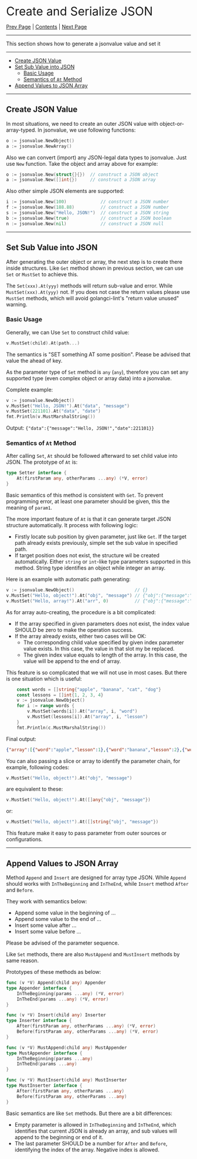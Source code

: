 
<font size=6>Create and Serialize JSON</font>

[Prev Page](./02_quick_start.md) | [Contents](./README.md) | [Next Page](./04_get.md)

---

This section shows how to generate a jsonvalue value and set it

---

- [Create JSON Value](#create-json-value)
- [Set Sub Value into JSON](#set-sub-value-into-json)
  - [Basic Usage](#basic-usage)
  - [Semantics of `At` Method](#semantics-of-at-method)
- [Append Values to JSON Array](#append-values-to-json-array)

---

## Create JSON Value

In most situations, we need to create an outer JSON value with object-or-array-typed. In jsonvalue, we use following functions:

```go
o := jsonvalue.NewObject()
a := jsonvalue.NewArray()
```

Also we can convert (import) any JSON-legal data types to jsonvalue. Just use `New` function. Take the object and array above for example:

```go
o := jsonvalue.New(struct{}{})  // construct a JSON object
a := jsonvalue.New([]int{})     // construct a JSON array
```

Also other simple JSON elements are supported:

```go
i := jsonvalue.New(100)             // construct a JSON number
f := jsonvalue.New(188.88)          // construct a JSON number
s := jsonvalue.New("Hello, JSON!")  // construct a JSON string
b := jsonvalue.New(true)            // construct a JSON boolean
n := jsonvalue.New(nil)             // construct a JSON null
```

---

## Set Sub Value into JSON

After generating the outer object or array, the next step is to create there inside structures. Like `Get` method shown in previous section, we can use `Set` or `MustSet` to achieve this.

The `Set(xxx).At(yyy)` methods will return sub-value and error. While `MustSet(xxx).At(yyy)` not. If you does not case the return values please use `MustSet` methods, which will avoid golangci-lint's "return value unused" warning.

### Basic Usage

Generally, we can Use `Set` to construct child value:

```go
v.MustSet(child).At(path...)
```

The semantics is "SET something AT some position". Please be advised that value the ahead of key.

As the parameter type of `Set` method is `any` (`any`), therefore you can set any supported type (even complex object or array data) into a jsonvalue.

Complete example:

```go
v := jsonvalue.NewObject()
v.MustSet("Hello, JSON!").At("data", "message")
v.MustSet(221101).At("data", "date")
fmt.Println(v.MustMarshalString())
```

Output: `{"data":{"message":"Hello, JSON!","date":221101}}`

### Semantics of `At` Method

After calling `Set`, `At` should be followed afterward to set child value into JSON. The prototype of `At` is:

```go
type Setter interface {
	At(firstParam any, otherParams ...any) (*V, error)
}
```

Basic semantics of this method is consistent with `Get`. To prevent programming error, at least one parameter should be given, this the meaning of `param1`.

The more important feature of `At` is that it can generate target JSON structure automatically. It process with following logic:

- Firstly locate sub position by given parameter, just like `Get`. If the target path already exists previously, simple set the sub value in specified path.
- If target position does not exist, the structure wil be created automatically. Either `string` or `int`-like type parameters supported in this method. String type identifies an object while integer an array.

Here is an example with automatic path generating:

```go
v := jsonvalue.NewObject()                       // {}
v.MustSet("Hello, object!").At("obj", "message") // {"obj":{"message":"Hello, object!"}}
v.MustSet("Hello, array!").At("arr", 0)          // {"obj":{"message":"Hello, object!"},"arr":["Hello, array!"]}
```

As for array auto-creating, the procedure is a bit complicated:

- If the array specified in given parameters does not exist, the index value SHOULD be zero to make the operation success.
- If the array already exists, either two cases will be OK:
  - The corresponding child value specified by given index parameter value exists. In this case, the value in that slot my be replaced.
  - The given index value equals to length of the array. In this case, the value will be append to the end of array.

This feature is so complicated that we will not use in most cases. But there is one situation which is useful:

```go
    const words = []string{"apple", "banana", "cat", "dog"}
    const lessons = []int{1, 2, 3, 4}
    v := jsonvalue.NewObject()
    for i := range words {
        v.MustSet(words[i]).At("array", i, "word")
        v.MustSet(lessons[i]).At("array", i, "lesson")
    }
    fmt.Println(c.MustMarshalString())
```

Final output:

```json
{"array":[{"word":"apple","lesson":1},{"word":"banana","lesson":2},{"word":"cat","lesson":3},{"word":"dog","lesson":4}]}
```

You can also passing a slice or array to identify the parameter chain, for example, following codes:

```go
v.MustSet("Hello, object!").At("obj", "message")
```

are equivalent to these:

```go
v.MustSet("Hello, object!").At([]any{"obj", "message"})
```

or:

```go
v.MustSet("Hello, object!").At([]string{"obj", "message"})
```

This feature make it easy to pass parameter from outer sources or configurations.

---

## Append Values to JSON Array

Method `Append` and `Insert` are designed for array type JSON. While `Append` should works with `InTheBeginning` and `InTheEnd`, while `Insert` method `After` and `Before`.

They work with semantics below:

- Append some value in the beginning of ...
- Append some value to the end of ...
- Insert some value after ...
- Insert some value before ...

Please be advised of the parameter sequence.

Like `Set` methods, there are also `MustAppend` and `MustInsert` methods by same reason.

Prototypes of these methods as below:

```go
func (v *V) Append(child any) Appender
type Appender interface {
	InTheBeginning(params ...any) (*V, error)
	InTheEnd(params ...any) (*V, error)
}

func (v *V) Insert(child any) Inserter
type Inserter interface {
	After(firstParam any, otherParams ...any) (*V, error)
	Before(firstParam any, otherParams ...any) (*V, error)
}

func (v *V) MustAppend(child any) MustAppender
type MustAppender interface {
	InTheBeginning(params ...any)
	InTheEnd(params ...any)
}

func (v *V) MustInsert(child any) MustInserter
type MustInserter interface {
	After(firstParam any, otherParams ...any)
	Before(firstParam any, otherParams ...any)
}
```

Basic semantics are like `Set` methods. But there are a bit differences:

- Empty parameter is allowed in `InTheBeginning` and `InTheEnd`, which identifies that current JSON is already an array, and sub values will append to the beginning or end of it.
- The last parameter SHOULD be a number for `After` and `Before`, identifying the index of the array. Negative index is allowed.
